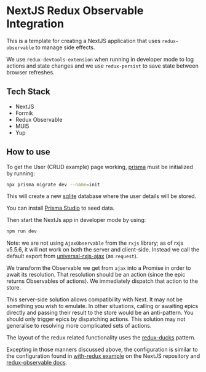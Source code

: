# NextJS Redux Observable Integration

This is a template for creating a NextJS application that uses `redux-observable` to manage side effects.

We use `redux-devtools-extension` when running in developer mode to log actions and state changes and we
use `redux-persist` to save state between browser refreshes.

## Tech Stack

- NextJS
- Formik
- Redux Observable
- MUI5
- Yup

## How to use

To get the User (CRUD example) page working, [prisma](https://www.prisma.io/) must be initialized by running:

```sh
npx prisma migrate dev --name=init
```

This will create a new [sqlite](https://sqlite.org/about.html) database where the user details will be stored.

You can install [Prisma Studio](https://www.prisma.io/studio) to seed data.

Then start the NextJs app in developer mode by using:

```sh
npm run dev
```

Note: we are not using `AjaxObservable` from the `rxjs` library; as of rxjs v5.5.6, it will not work on both the server
and client-side. Instead we call the default export from
[universal-rxjs-ajax](https://www.npmjs.com/package/universal-rxjs-ajax) (as
`request`).

We transform the Observable we get from `ajax` into a Promise in order to await its resolution. That resolution should
be an action (since the epic returns Observables of actions). We immediately dispatch that action to the store.

This server-side solution allows compatibility with Next. It may not be something you wish to emulate. In other
situations, calling or awaiting epics directly and passing their result to the store would be an anti-pattern. You
should only trigger epics by dispatching actions. This solution may not generalise to resolving more complicated sets of
actions.

The layout of the redux related functionality uses the [redux-ducks](https://github.com/erikras/ducks-modular-redux)
pattern.

Excepting in those manners discussed above, the configuration is similar to the configuration found
in [with-redux example](https://github.com/vercel/next.js/tree/canary/examples/with-redux) on the NextJS repository
and [redux-observable docs](https://redux-observable.js.org/).
